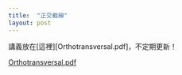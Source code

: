 ```yaml
---
title:  "正交截線"
layout: post
---
```


講義放在[這裡][Orthotransversal.pdf]，不定期更新！

[Orthotransversal.pdf](https://github.com/Permutation-Chang/Permutation-Chang.github.io/Orthotransversal.pdf)


